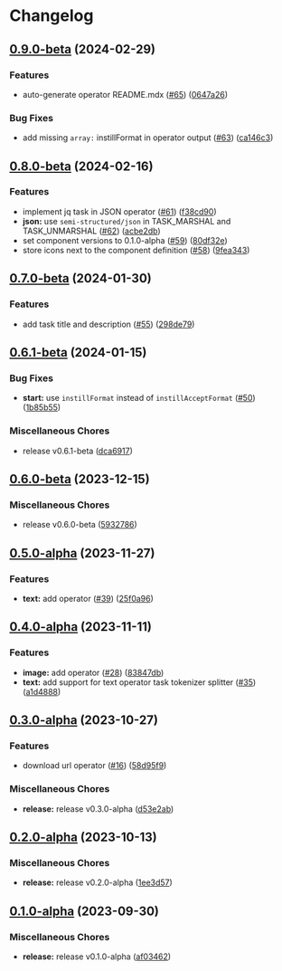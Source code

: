 # Changelog

## [0.9.0-beta](https://github.com/instill-ai/operator/compare/v0.8.0-beta...v0.9.0-beta) (2024-02-29)


### Features

* auto-generate operator README.mdx ([#65](https://github.com/instill-ai/operator/issues/65)) ([0647a26](https://github.com/instill-ai/operator/commit/0647a26ef93ba192f12a92c922174bdee44e7b03))


### Bug Fixes

* add missing `array:` instillFormat in operator output ([#63](https://github.com/instill-ai/operator/issues/63)) ([ca146c3](https://github.com/instill-ai/operator/commit/ca146c33580fdfd0a610350715f944a623921c77))

## [0.8.0-beta](https://github.com/instill-ai/operator/compare/v0.7.0-beta...v0.8.0-beta) (2024-02-16)


### Features

* implement jq task in JSON operator ([#61](https://github.com/instill-ai/operator/issues/61)) ([f38cd90](https://github.com/instill-ai/operator/commit/f38cd90ce30c4a26baa6b7c415884a8a0fde0ee5))
* **json:** use `semi-structured/json` in TASK_MARSHAL and TASK_UNMARSHAL ([#62](https://github.com/instill-ai/operator/issues/62)) ([acbe2db](https://github.com/instill-ai/operator/commit/acbe2dbf7868c43e3e75e114a1048419b4e238ff))
* set component versions to 0.1.0-alpha ([#59](https://github.com/instill-ai/operator/issues/59)) ([80df32e](https://github.com/instill-ai/operator/commit/80df32e4d0e4e7f61bcc8afca2c923c4cf3b71f5))
* store icons next to the component definition ([#58](https://github.com/instill-ai/operator/issues/58)) ([9fea343](https://github.com/instill-ai/operator/commit/9fea3434d0d1352bba6da3c703b12377c057f9e1))

## [0.7.0-beta](https://github.com/instill-ai/operator/compare/v0.6.1-beta...v0.7.0-beta) (2024-01-30)


### Features

* add task title and description ([#55](https://github.com/instill-ai/operator/issues/55)) ([298de79](https://github.com/instill-ai/operator/commit/298de79c7057420fab94a08002657ed66cd74853))

## [0.6.1-beta](https://github.com/instill-ai/operator/compare/v0.6.0-beta...v0.6.1-beta) (2024-01-15)


### Bug Fixes

* **start:** use `instillFormat` instead of `instillAcceptFormat` ([#50](https://github.com/instill-ai/operator/issues/50)) ([1b85b55](https://github.com/instill-ai/operator/commit/1b85b551fed55d71a86ae9f5e8445d7ed8b15a62))


### Miscellaneous Chores

* release v0.6.1-beta ([dca6917](https://github.com/instill-ai/operator/commit/dca69171d1330dd20a0165bb63cf9fb7cc482c7d))

## [0.6.0-beta](https://github.com/instill-ai/operator/compare/v0.5.0-alpha...v0.6.0-beta) (2023-12-15)


### Miscellaneous Chores

* release v0.6.0-beta ([5932786](https://github.com/instill-ai/operator/commit/593278644d345df1ce423691df419ca950c15fd3))

## [0.5.0-alpha](https://github.com/instill-ai/operator/compare/v0.4.0-alpha...v0.5.0-alpha) (2023-11-27)


### Features

* **text:** add operator ([#39](https://github.com/instill-ai/operator/issues/39)) ([25f0a96](https://github.com/instill-ai/operator/commit/25f0a96067829d447dbfc2c9cb30af42cf6fd747))

## [0.4.0-alpha](https://github.com/instill-ai/operator/compare/v0.3.0-alpha...v0.4.0-alpha) (2023-11-11)


### Features

* **image:** add operator ([#28](https://github.com/instill-ai/operator/issues/28)) ([83847db](https://github.com/instill-ai/operator/commit/83847dbaf039416821219f8918fb63f244057c5b))
* **text:** add support for text operator task tokenizer splitter ([#35](https://github.com/instill-ai/operator/issues/35)) ([a1d4888](https://github.com/instill-ai/operator/commit/a1d48882c891b9ea4caa3d6d70bb5e866d0bade9))

## [0.3.0-alpha](https://github.com/instill-ai/operator/compare/v0.2.0-alpha...v0.3.0-alpha) (2023-10-27)


### Features

* download url operator ([#16](https://github.com/instill-ai/operator/issues/16)) ([58d95f9](https://github.com/instill-ai/operator/commit/58d95f92b874f5bbc25a3b41139011f491071c5b))


### Miscellaneous Chores

* **release:** release v0.3.0-alpha ([d53e2ab](https://github.com/instill-ai/operator/commit/d53e2ab25fa197c9bb8efa13e3a2397d49a85db7))

## [0.2.0-alpha](https://github.com/instill-ai/operator/compare/v0.1.0-alpha...v0.2.0-alpha) (2023-10-13)


### Miscellaneous Chores

* **release:** release v0.2.0-alpha ([1ee3d57](https://github.com/instill-ai/operator/commit/1ee3d5771ce3308f710cb07803eab885f2fad1bd))

## [0.1.0-alpha](https://github.com/instill-ai/operator/compare/v0.3.0-alpha...v0.1.0-alpha) (2023-09-30)


### Miscellaneous Chores

* **release:** release v0.1.0-alpha ([af03462](https://github.com/instill-ai/operator/commit/af034628dc8372658c24915190fc9a0454bca3c6))
